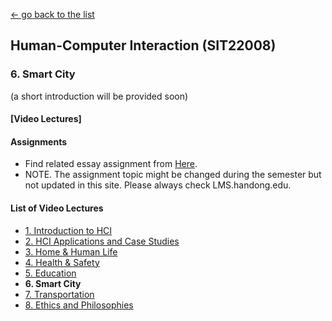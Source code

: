 [← go back to the list](README.md)

## Human-Computer Interaction (SIT22008)

### 6. Smart City

(a short introduction will be provided soon)

#### [Video Lectures]





#### Assignments
- Find related essay assignment from [Here](HCI_Essays.md).
- NOTE. The assignment topic might be changed during the semester but not updated in this site. Please always check LMS.handong.edu.



#### List of Video Lectures
- [1. Introduction to HCI](HCI01.md)
- [2. HCI Applications and Case Studies](HCI02.md)
- [3. Home & Human Life](HCI03.md)
- [4. Health & Safety](HCI04.md)
- [5. Education](HCI05.md)
- **6. Smart City**
- [7. Transportation](HCI07.md)
- [8. Ethics and Philosophies](HCI08.md)